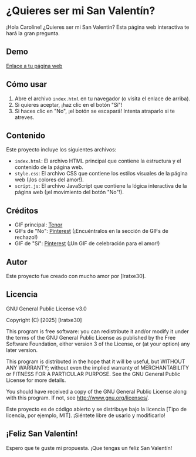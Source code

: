 # ¿Quieres ser mi San Valentín?

¡Hola Caroline! ¿Quieres ser mi San Valentín? Esta página web interactiva te hará la gran pregunta.

## Demo

[Enlace a tu página web](https://Iratxe30.github.io/Caroline)

## Cómo usar

1. Abre el archivo `index.html` en tu navegador (o visita el enlace de arriba).
2. Si quieres aceptar, ¡haz clic en el botón "Sí"!
3. Si haces clic en "No", ¡el botón se escapará! Intenta atraparlo si te atreves.

## Contenido

Este proyecto incluye los siguientes archivos:

- `index.html`: El archivo HTML principal que contiene la estructura y el contenido de la página web.
- `style.css`: El archivo CSS que contiene los estilos visuales de la página web (¡los colores del amor!).
- `script.js`: El archivo JavaScript que contiene la lógica interactiva de la página web (¡el movimiento del botón "No"!).

## Créditos

- GIF principal: [Tenor](https://tenor.com/es/view/goma-goma-cat-gato-saludo-gif-18693719)
- GIFs de "No": [Pinterest](https://www.pinterest.com/) (¡Encuéntralos en la sección de GIFs de rechazo!)
- GIF de "Sí": [Pinterest](https://www.pinterest.com/) (¡Un GIF de celebración para el amor!)

## Autor

Este proyecto fue creado con mucho amor por [Iratxe30].

## Licencia
GNU General Public License v3.0

Copyright (C) [2025] [Iratxe30]

This program is free software: you can redistribute it and/or modify
it under the terms of the GNU General Public License as published by
the Free Software Foundation, either version 3 of the License, or
(at your option) any later version.

This program is distributed in the hope that it will be useful,
but WITHOUT ANY WARRANTY; without even the implied warranty of
MERCHANTABILITY or FITNESS FOR A PARTICULAR PURPOSE. See the
GNU General Public License for more details.

You should have received a copy of the GNU General Public License
along with this program. If not, see <http://www.gnu.org/licenses/>.

Este proyecto es de código abierto y se distribuye bajo la licencia [Tipo de licencia, por ejemplo, MIT]. ¡Siéntete libre de usarlo y modificarlo!

## ¡Feliz San Valentín!

Espero que te guste mi propuesta. ¡Que tengas un feliz San Valentín!
